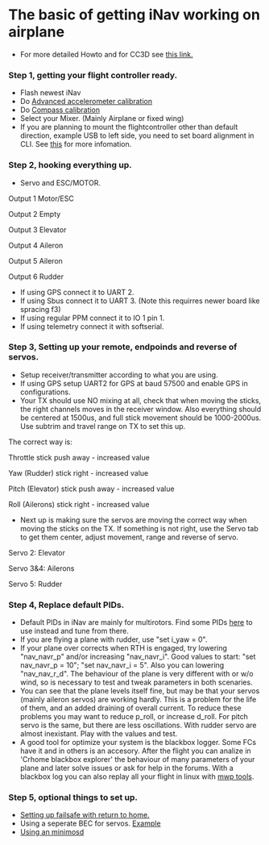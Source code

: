 # The basic of getting iNav working on airplane

* For more detailed Howto and for CC3D see [this link.](https://github.com/iNavFlight/inav/wiki/Howto:-CC3D-flight-controller,-minimOSD-and-GPS-for-fixed-wing.#howto-setup-inav-for-fixed-wing)

### Step 1, getting your flight controller ready.

* Flash newest iNav
* Do [Advanced accelerometer calibration](https://github.com/iNavFlight/inav/wiki/Advanced-accelerometer-calibration)
* Do [Compass calibration](https://github.com/iNavFlight/inav/wiki/%5BWiP%5D-Quick-setup-guide#compass-calibration)
* Select your Mixer. (Mainly Airplane or fixed wing)
* If you are planning to mount the flightcontroller other than default direction, example USB to left side, you need to set board alignment in CLI. See [this](https://github.com/iNavFlight/inav/wiki/Advanced-accelerometer-calibration#level-calibration) for more infomation.

### Step 2, hooking everything up.

* Servo and ESC/MOTOR. 

Output 1 Motor/ESC

Output 2 Empty

Output 3 Elevator

Output 4 Aileron

Output 5 Aileron

Output 6 Rudder

* If using GPS connect it to UART 2.
* If using Sbus connect it to UART 3. (Note this requirres newer board like spracing f3)
* If using regular PPM connect it to IO 1 pin 1.
* If using telemetry connect it with softserial.

### Step 3, Setting up your remote, endpoinds and reverse of servos.

* Setup receiver/transmitter according to what you are using.
* If using GPS setup UART2 for GPS at baud 57500 and enable GPS in configurations.
* Your TX should use NO mixing at all, check that when moving the sticks, the right channels moves in the receiver window. Also everything should be centered at 1500us, and full stick movement should be 1000-2000us. Use subtrim and travel range on TX to set this up. 

The correct way is:

Throttle stick push away - increased value

Yaw (Rudder) stick right - increased value

Pitch (Elevator) stick push away - increased value

Roll (Ailerons) stick right - increased value

* Next up is making sure the servos are moving the correct way when moving the sticks on the TX. If something is not right, use the Servo tab to get them center, adjust movement, range and reverse of servo.

Servo 2: Elevator

Servo 3&4: Ailerons

Servo 5: Rudder


### Step 4, Replace default PIDs.

* Default PIDs in iNav are mainly for multirotors. Find some PIDs [here](https://github.com/iNavFlight/inav/wiki/Tested-PID-values-on-different-types-of-aircrafts#fixed-wing) to use instead and tune from there.
* If you are flying a plane with rudder, use "set i_yaw = 0".
* If your plane over corrects when RTH is engaged, try lowering "nav_navr_p" and/or increasing "nav_navr_i". Good values to start: "set nav_navr_p = 10"; "set nav_navr_i = 5". Also you can lowering "nav_nav_r_d". The behaviour of the plane is very different with or w/o wind, so is necessary to test and tweak parameters in both scenaries.
* You can see that the plane levels itself fine, but may be that your servos (mainly aileron servos) are working hardly. This is a problem for the life of them, and an added draining of overall current. To reduce these problems you may want to reduce p_roll, or increase d_roll. For pitch servo is the same, but there are less oscillations. With rudder servo are almost inexistant. Play with the values and test. 
* A good tool for optimize your system is the blackbox logger. Some FCs have it and in others is an accesory. After the flight you can analize in 'Crhome blackbox explorer' the behaviour of many parameters of your plane and later solve issues or ask for help in the forums. With a blackbox log you can also replay all your flight  in linux with [mwp tools](https://github.com/stronnag/mwptools).


### Step 5, optional things to set up.

* [Setting up failsafe with return to home.](https://github.com/iNavFlight/inav/wiki/%5BWiP%5D-Quick-setup-guide#4-setting-up-failsafe-with-return-to-home)
* Using a seperate BEC for servos. [Example](https://github.com/iNavFlight/inav/wiki/Howto:-CC3D-flight-controller,-minimOSD-and-GPS-for-fixed-wing.#recommended-power-layout)
* [Using an minimosd](https://github.com/iNavFlight/inav/wiki/Howto:-CC3D-flight-controller,-minimOSD-and-GPS-for-fixed-wing.#osd-setup)